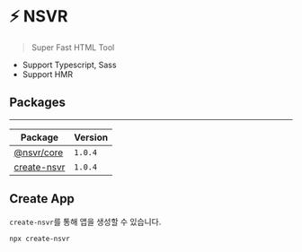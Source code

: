 # ⚡ NSVR

> Super Fast HTML Tool

- Support Typescript, Sass
- Support HMR

## Packages

---

| Package                              | Version |
| ------------------------------------ | ------- |
| [@nsvr/core](#)                      | `1.0.4` |
| [create-nsvr](/packages/create-nsvr) | `1.0.4` |

## Create App

`create-nsvr`를 통해 앱을 생성할 수 있습니다.

```bash
npx create-nsvr
```
